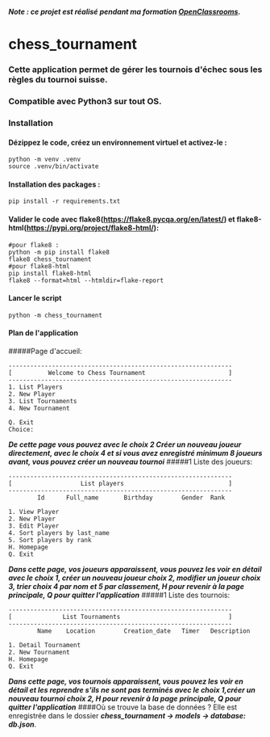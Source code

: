 ***Note : ce projet est réalisé pendant ma formation [OpenClassrooms](https://openclassrooms.com/fr/).***

# chess_tournament
### Cette application permet de gérer les tournois d'échec sous les règles du tournoi suisse.
### Compatible avec Python3 sur tout OS.
### Installation
#### Dézippez le code, créez un environnement virtuel et activez-le :
```
python -m venv .venv
source .venv/bin/activate
```
#### Installation des packages :
```
pip install -r requirements.txt
```
#### Valider le code avec flake8(https://flake8.pycqa.org/en/latest/) et flake8-html(https://pypi.org/project/flake8-html/):
```
#pour flake8 :
python -m pip install flake8
flake8 chess_tournament
#pour flake8-html
pip install flake8-html
flake8 --format=html --htmldir=flake-report
```
#### Lancer le script
```
python -m chess_tournament
```
#### Plan de l'application
#####Page d'accueil:
```
--------------------------------------------------------------
[          Welcome to Chess Tournament                       ]
--------------------------------------------------------------
1. List Players
2. New Player
3. List Tournaments
4. New Tournament

Q. Exit
Choice:
```
***De cette page vous pouvez avec le choix 2 Créer un nouveau joueur directement,
avec le choix 4 et si vous avez enregistré minimum 8 joueurs avant, vous pouvez 
créer un nouveau tournoi***
#####1 Liste des joueurs:
```
--------------------------------------------------------------
[                   List players                             ]
--------------------------------------------------------------
        Id      Full_name       Birthday        Gender  Rank
        
1. View Player
2. New Player
3. Edit Player
4. Sort players by last_name
5. Sort players by rank
H. Homepage
Q. Exit
```
***Dans cette page, vos joueurs apparaissent, vous pouvez les voir en détail avec le choix 1,
créer un nouveau joueur choix 2, modifier un joueur choix 3, trier choix 4 par nom et 5 par classement,
H pour revenir à la page principale, Q pour quitter l'application***
#####1 Liste des tournois:
```
--------------------------------------------------------------
[              List Tournaments                              ]
--------------------------------------------------------------
        Name    Location        Creation_date   Timer   Description
        
1. Detail Tournament
2. New Tournament
H. Homepage
Q. Exit

```
***Dans cette page, vos tournois apparaissent, vous pouvez les voir en détail et les reprendre
s'ils ne sont pas terminés avec le choix 1,créer un nouveau tournoi choix 2,
H pour revenir à la page principale, Q pour quitter l'application***
####Où se trouve la base de données ?
Elle est enregistrée dans le dossier ***chess_tournament -> models -> database: db.json***.
